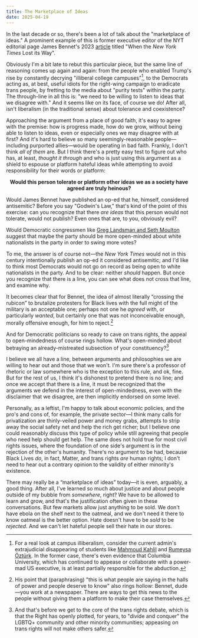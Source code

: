 ```yaml
---
title: The Marketplace of Ideas
date: 2025-04-19
---
```


In the last decade or so, there's been a lot of talk about the "marketplace of ideas." A prominent example of this is former executive editor of the NYT editorial page James Bennet's 2023 [article][atlantic] titled "When the _New York Times_ Lost its Way".

Obviously I'm a bit late to rebut this particular piece, but the same line of reasoning comes up again and again: from the people who enabled Trump's rise by constantly decrying "illiberal college campuses"[^1], to the Democrats acting as, at best, useful idiots for the right-wing campaign to eradicate trans people, by fretting to the media about "purity tests" within the party. The through-line in all this is: "we need to be willing to listen to ideas that we disagree with." And it seems like on its face, of course we do! After all, isn't liberalism (in the traditional sense) about tolerance and coexistence?

<!--more-->

Approaching the argument from a place of good faith, it's easy to agree with the premise: how is progress made, how do we grow, without being able to listen to ideas, even or especially ones we may disagree with at first? And it's hard to believe so many seemingly-reasonable people—including purported allies—would be operating in bad faith. Frankly, I don't think _all of them_ are. But I think there's a pretty easy test to figure out who has, at least, _thought it through_ and who is just using this argument as a shield to espouse or platform hateful ideas while attempting to avoid responsibility for their words or platform:

<p style="text-align:center;font-weight:bold">Would this person tolerate or platform other ideas we as a society have agreed are truly heinous?</p>

Would James Bennet have published an op-ed that he, himself, considered antisemitic? Before you say "Godwin's Law," that's kind of the point of this exercise: can you recognize that there _are ideas_ that this person would not tolerate, would not publish? Even ones that are, to you, obviously evil?

Would Democratic congressmen like [Greg Landsman and Seth Moulton][xtra] suggest that maybe the party should be more open-minded about white nationalists in the party in order to swing more votes?

To me, the answer is of course not—the _New York Times_ would not in this century intentionally publish an op-ed it considered antisemitic; and I'd like to think most Democrats would not go on record as being open to white nationalists in the party. And to be clear: neither _should_ happen. But once you recognize that there is a line, you can see what does not cross that line, and examine why.

It becomes clear that for Bennet, the idea of almost literally “crossing the rubicon” to brutalize protesters for Black lives with the full might of the military is an acceptable one; perhaps not one he _agreed_ with, or particularly _wanted_, but certainly one that was not inconceivable enough, morally offensive enough, for him to reject.[^2]

And for Democratic politicians so ready to cave on trans rights, the appeal to open-mindedness of course rings hollow. What's open-minded about betraying an already-mistreated subsection of your constituency?[^3]

I believe we all have a line, between arguments and philosophies we are willing to hear out and those that we won't. I'm sure there's a professor of rhetoric or law somewhere who is the exception to this rule, and ok, fine. But for the rest of us, I think it's dishonest to pretend there is no line; and once we accept that there is a line, it must be recognized that the arguments we defend in the interest of open-mindedness, even with the disclaimer that we disagree, are then implicitly endorsed on some level.

Personally, as a leftist, I'm happy to talk about economic policies, and the pro's and cons of, for example, the private sector—I think many calls for privatization are thinly-veiled power and money grabs, attempts to strip away the social safety net and help the rich get richer; but I believe one could reasonably discuss this type of policy while still agreeing that people who need help should get help. The same does not hold true for most civil rights issues, where the foundation of one side's argument is in the rejection of the other's humanity. There's no argument to be had, because Black Lives _do_, in fact, Matter, and trans rights _are_ human rights; I don't need to hear out a contrary opinion to the validity of either minority's existence.

There may really be a “marketplace of ideas” today—it is even, arguably, a good thing. After all, I've learned so much about justice and about people outside of my bubble from _somewhere_, right? We have to be allowed to learn and grow, and that's the justification often given in these conversations. But few markets allow just anything to be sold. We don't have ebola on the shelf next to the oatmeal, and we don't need it there to know oatmeal is the better option. Hate doesn't have to be _sold_ to be _rejected_. And we can't let hateful people sell their hate in our stores.

[^1]: For a real look at campus illiberalism, consider the current admin's extrajudicial disappearing of students like [Mahmoud Kahlil] and [Rumeysa Öztürk]. In the former case, there's even evidence that Columbia University, which has continued to appease or collaborate with a power-mad US executive, is at least partially responsible for the abduction.

[^2]: His point that (paraphrasing) "this is what people are saying in the halls of power and people deserve to know" also rings hollow: Bennet, dude—you work at a newspaper. There are ways to get this news to the people without giving them a platform to make their case themselves.

[^3]: And that's before we get to the core of the trans rights debate, which is that the Right has openly plotted, for years, to "divide and conquer" the LGBTQ+ community and other minority communities; appeasing on trans rights will not make others safer.

[atlantic]: https://web.archive.org/web/https://www.economist.com/1843/2023/12/14/when-the-new-york-times-lost-its-way
[xtra]: https://web.archive.org/web/https://xtramagazine.com/power/why-are-democrats-pivoting-to-transphobia-272182
[mahmoud kahlil]: https://en.wikipedia.org/wiki/Detention_of_Mahmoud_Khalil
[rumeysa öztürk]: https://en.wikipedia.org/wiki/Detention_of_R%C3%BCmeysa_%C3%96zt%C3%BCrk
